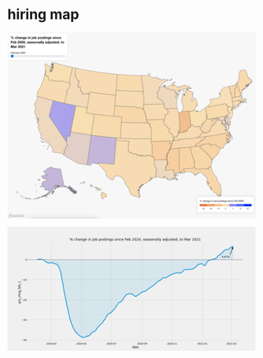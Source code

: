 # hiring map
 
[![Alt text](hiring.gif)](https://calvlu.github.io/hiringmap/)

![Alt text](hiringplot.png)